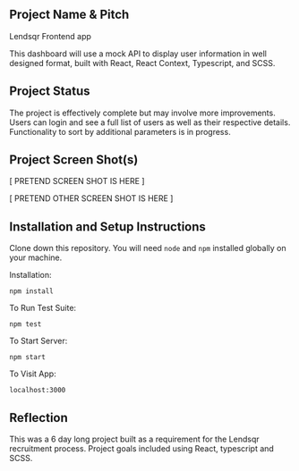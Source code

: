 ## Project Name & Pitch

Lendsqr Frontend app

This dashboard will use a mock API to display user information in well designed format, built with React, React Context, Typescript, and SCSS.

## Project Status
The project is effectively complete but may involve more improvements. Users can login and see a full list of users as well as their respective details. Functionality to sort by additional parameters is in progress.

## Project Screen Shot(s)

[ PRETEND SCREEN SHOT IS HERE ]

[ PRETEND OTHER SCREEN SHOT IS HERE ]

## Installation and Setup Instructions 

Clone down this repository. You will need `node` and `npm` installed globally on your machine.  

Installation:

`npm install`  

To Run Test Suite:  

`npm test`  

To Start Server:

`npm start`  

To Visit App:

`localhost:3000`  

## Reflection

This was a 6 day long project built as a requirement for the Lendsqr recruitment process. Project goals included using React, typescript and SCSS.